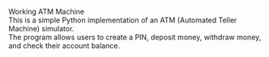 Working ATM Machine<br>
This is a simple Python implementation of an ATM (Automated Teller Machine) simulator. <br>
The program allows users to create a PIN, deposit money, withdraw money, and check their account balance.
<br>
